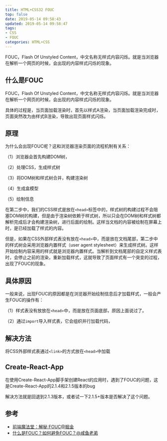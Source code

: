 ```yaml
---
title: HTML+CSS32 FOUC
top: false
date: 2019-05-14 09:58:43
updated: 2019-05-14 09:58:47
tags:
- CSS
- FOUC
categories: HTML+CSS
---
```


FOUC，Flash Of Unstyled Content，中文名称无样式内容闪烁。就是当浏览器在解析一个网页的时候，会出现的内容样式闪烁的现象。

<!-- more -->

## 什么是FOUC

FOUC，Flash Of Unstyled Content，中文名称无样式内容闪烁。就是当浏览器在解析一个网页的时候，会出现的内容样式闪烁的现象。

具体的过程是，当页面加载渲染时，首先以样式A渲染，当页面加载渲染完成时，页面突然改为由样式B渲染，导致出现页面样式闪烁。

## 原理

为什么会出现FOUC呢？这和浏览器渲染页面的流程机制有关系：

（1）浏览器会首先构建DOM树，

（2）处理CSS，生成样式树

（3）将DOM树和样式树合并，构建渲染树

（4）生成盒模型

（5）绘制信息


在第二步中，我们的CSS样式是放在`<head>`标签中的，样式树的构建过程不会阻塞DOM树的构建，但是由于渲染树依赖于样式树，所以只会在DOM树和样式树都解析完成后才会构建渲染树，进行后面的绘制。这样当文档的内容被绘制在屏幕上时，是已经加载了样式的内容。

但是，如果在CSS外部样式表没有放在`<head>`中，而是放在文档尾部，第二步中的样式树会采用浏览器内置样式（user agent stylesheet）来生成样式树。这样开始绘制内容采用的样式就是浏览器内置样式。当解析到文档尾部的自定义样式表时，会停止之前的渲染，重新加载样式，这就导致了页面样式有一个突变的过程，出现了FOUC的现象。

## 具体原因

一般来说，出现FOUC的原因都是在浏览器开始绘制信息后才加载样式，一般会产生FOUC的操作有：

（1）样式表没有放放在`<head>`中，而是放在页面底部，原因上面说过了。

（2）通过`import`导入样式表，它会组织并行加载代码，


## 解决方法

将CSS外部样式表通过`<link>`的方式放在`<head>`中加载

## Create-React-App

在使用Create-React-App脚手架创建React的应用时，遇到了FOUC的问题，这是Create-React-App的2.1.4和2.1.5版本的bug

解决方法就是回退到2.1.3版本，或者试一下2.1.5+版本是否解决了这个问题。

## 参考

- [前端魔法堂：解秘 FOUC@掘金](https://juejin.im/entry/58f867045c497d0058e2ff3a)
- [什么是FOUC？如何避免FOUC？@咸鱼老弟](http://www.cnblogs.com/xianyulaodi/p/5198603.html)
